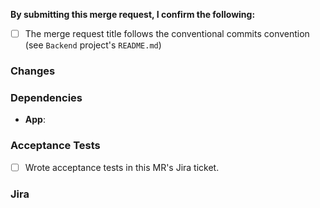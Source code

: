 <!--
SPDX-FileCopyrightText: Copyright 2021 Opal Health Informatics Group <info@opalmedapps.tld>

SPDX-License-Identifier: Apache-2.0
-->

**By submitting this merge request, I confirm the following:**

* [ ] The merge request title follows the conventional commits convention (see `Backend` project's `README.md`)

### Changes
<!-- Summary of the changes in this MR. -->


### Dependencies
<!-- Link to dependent pull requests. Specify whether the MRs are just related, or require each other to run. Write N/A if there are none. -->
- **App**: 

### Acceptance Tests
<!-- Put an x in the checkbox when done. -->
- [ ] Wrote acceptance tests in this MR's Jira ticket.

### Jira
<!-- Dynamic link to this MR's related Jira issue (e.g. "Closes <issue>", "See <issue>"). -->

